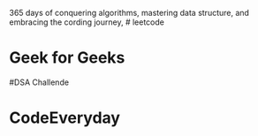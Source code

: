 365 days of conquering algorithms, mastering data structure,
and embracing the cording journey, # leetcode 
# Geek for Geeks
#DSA Challende 
# CodeEveryday
